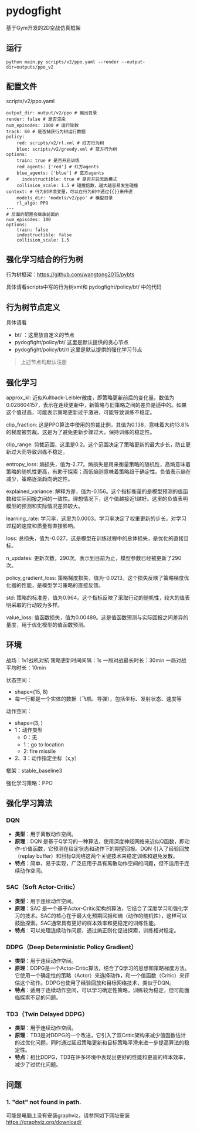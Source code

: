 # pydogfight

基于Gym开发的2D空战仿真框架

## 运行

```shell
python main.py scripts/v2/ppo.yaml --render --output-dir=outputs/ppo_v2  
```

## 配置文件

scripts/v2/ppo.yaml

```shell
output_dir: output/v2/ppo # 输出目录
render: false # 是否渲染
num_episodes: 1000 # 运行轮数
track: 60 # 是否捕获行为树运行数据
policy:
    red: scripts/v2/rl.xml # 红方行为树
    blue: scripts/v2/greedy.xml # 蓝方行为树
options:
    train: true # 是否开启训练
    red_agents: ['red'] # 红方agents
    blue_agents: ['blue'] # 蓝方agents
#     indestructible: true # 是否开启无敌模式
    collision_scale: 1.5 # 碰撞倍数，越大越容易发生碰撞
context: # 行为树环境变量，可以在行为树中通过{{}}来传递
    models_dir: 'models/v2/ppo' # 模型目录
    rl_algo: PPO
---
# 后面的配置会继承前面的
num_episodes: 100
options:
    train: false
    indestructible: false
    collision_scale: 1.5
```

## 强化学习结合的行为树

行为树框架：https://github.com/wangtong2015/pybts

具体请看scripts中写的行为树xml和 pydogfight/policy/bt/ 中的代码

## 行为树节点定义

具体请看

- bt/ ：这里放自定义的节点
- pydogfight/policy/bt/ 这里是默认提供的贪心节点
- pydogfight/policy/bt/rl 这里是默认提供的强化学习节点

> 上述节点均默认注册

## 强化学习

approx_kl: 近似Kullback-Leibler散度，即策略更新前后的变化量。数值为0.028604157，表示在连续更新中，新策略与旧策略之间的差异是适中的。如果这个值过高，可能表示策略更新过于激进，可能导致训练不稳定。

clip_fraction: 这是PPO算法中使用的剪裁比例，其值为0.138，意味着大约13.8%的梯度被剪裁。这是为了避免更新步骤过大，保持训练的稳定性。

clip_range: 剪裁范围，这里是0.2。这个范围决定了策略更新的最大步长，防止更新过大而导致训练不稳定。

entropy_loss: 熵损失，值为-2.77。熵损失是用来衡量策略的随机性，高熵意味着策略的随机性更高，有助于探索；而低熵则意味着策略趋于确定性。负值表示熵在减少，策略逐渐趋向确定性。

explained_variance: 解释方差，值为-0.156。这个指标衡量的是模型预测的值函数和实际回报之间的一致性。理想情况下，这个值越接近1越好。这里的负值表明模型的预测和实际情况差异较大。

learning_rate: 学习率，这里为0.0003。学习率决定了权重更新的步长，对学习过程的速度和质量有直接影响。

loss: 总损失，值为-0.027。这是模型在训练过程中的总体损失，是优化的直接目标。

n_updates: 更新次数，290次。表示到目前为止，模型参数已经被更新了290次。

policy_gradient_loss: 策略梯度损失，值为-0.0213。这个损失反映了策略梯度优化器的性能，是模型学习策略的直接反馈。

std: 策略的标准差，值为0.964。这个指标反映了采取行动的随机性，较大的值表明采取的行动较为多样。

value_loss: 值函数损失，值为0.00489。这是值函数预测与实际回报之间差异的量度，用于优化模型的值函数预测。

## 环境

战场：1v1战机对抗
策略更新时间间隔：1s
一局对战最长时长：30min
一局对战平均时长：10min

状态空间：

- shape=(15, 8)
- 每一行都是一个实体的数据（飞机、导弹），包括坐标、发射状态、速度等

动作空间：

- shape=(3, )
- 1：动作类型
  - 0：无
  - 1：go to location
  - 2: fire missile
- 2、3：动作指定坐标（x,y）

框架：stable_baseline3

强化学习策略：PPO

## 强化学习算法

### DQN

- **类型**：用于离散动作空间。
- **原理**：DQN 是基于Q学习的一种算法，使用深度神经网络来近似Q函数，即动作-价值函数，它预测在给定状态和动作下的期望回报。DQN 引入了经验回放（replay buffer）和目标Q网络这两个关键技术来稳定训练和避免发散。
- **特点**：简单，易于实现，广泛应用于具有离散动作空间的问题，但不适用于连续动作空间。



### SAC（Soft Actor-Critic）

- **类型**：用于连续动作空间。
- **原理**：SAC 是一个基于Actor-Critic架构的算法，它结合了深度学习和强化学习的技术。SAC的核心在于最大化预期回报和熵（动作的随机性），这样可以鼓励探索。SAC通常具有更好的样本效率和更稳定的训练性能。
- **特点**：可以处理连续动作问题，通过熵正则化促进探索，训练相对稳定。



### DDPG（Deep Deterministic Policy Gradient）

- **类型**：用于连续动作空间。
- **原理**：DDPG是一个Actor-Critic算法，结合了Q学习的思想和策略梯度方法。它使用一个确定性的策略（Actor）来选择动作，和一个值函数（Critic）来评估这个动作。DDPG也使用了经验回放和目标网络技术，类似于DQN。
- **特点**：适用于连续动作空间，可以学习确定性策略，训练较为稳定，但可能面临探索不足的问题。



###  TD3（Twin Delayed DDPG）

- **类型**：用于连续动作空间。
- **原理**：TD3是对DDPG的一个改进，它引入了双Critic架构来减少值函数估计的过优化问题，同时通过延迟策略更新和目标策略平滑来进一步提高算法的稳定性。
- **特点**：相比DDPG，TD3在许多环境中表现出更好的性能和更高的样本效率，减少了过优化问题。






## 问题

### 1. "dot" not found in path.

可能是电脑上没有安装graphviz，请参照如下网址安装
https://graphviz.org/download/

